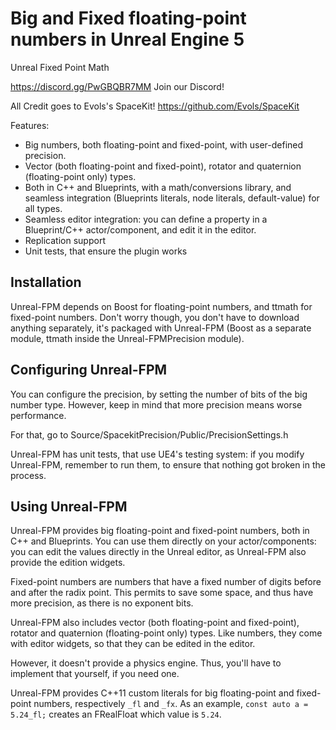 
# Big and Fixed floating-point numbers in Unreal Engine 5

Unreal Fixed Point Math

https://discord.gg/PwGBQBR7MM Join our Discord!

All Credit goes to Evols's SpaceKit! https://github.com/Evols/SpaceKit

Features:

- Big numbers, both floating-point and fixed-point, with user-defined precision.
- Vector (both floating-point and fixed-point), rotator and quaternion (floating-point only) types.
- Both in C++ and Blueprints, with a math/conversions library, and seamless integration (Blueprints literals, node literals, default-value) for all types.
- Seamless editor integration: you can define a property in a Blueprint/C++ actor/component, and edit it in the editor.
- Replication support
- Unit tests, that ensure the plugin works

## Installation
Unreal-FPM depends on Boost for floating-point numbers, and ttmath for fixed-point numbers.
Don't worry though, you don't have to download anything separately, it's packaged with Unreal-FPM (Boost as a separate module, ttmath inside the Unreal-FPMPrecision module).

## Configuring Unreal-FPM

You can configure the precision, by setting the number of bits of the big number type. However, keep in mind that more precision means worse performance.

For that, go to Source/SpacekitPrecision/Public/PrecisionSettings.h

Unreal-FPM has unit tests, that use UE4's testing system: if you modify Unreal-FPM, remember to run them, to ensure that nothing got broken in the process.

## Using Unreal-FPM

Unreal-FPM provides big floating-point and fixed-point numbers, both in C++ and Blueprints.
You can use them directly on your actor/components: you can edit the values directly in the Unreal editor, as Unreal-FPM also provide the edition widgets.

Fixed-point numbers are numbers that have a fixed number of digits before and after the radix point.
This permits to save some space, and thus have more precision, as there is no exponent bits.

Unreal-FPM also includes vector (both floating-point and fixed-point), rotator and quaternion (floating-point only) types.
Like numbers, they come with editor widgets, so that they can be edited in the editor.

However, it doesn't provide a physics engine. Thus, you'll have to implement that yourself, if you need one.

Unreal-FPM provides C++11 custom literals for big floating-point and fixed-point numbers, respectively `_fl` and `_fx`. As an example, `const auto a = 5.24_fl;` creates an FRealFloat which value is `5.24`.
